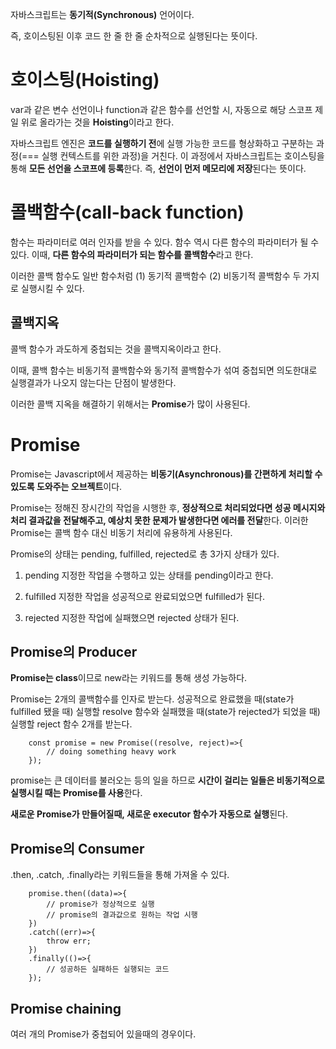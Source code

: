 자바스크립트는 **동기적(Synchronous)** 언어이다.

즉, 호이스팅된 이후 코드 한 줄 한 줄 순차적으로 실행된다는 뜻이다.

# 호이스팅(Hoisting)
var과 같은 변수 선언이나 function과 같은 함수를 선언할 시, 자동으로 해당 스코프 제일 위로 올라가는 것을 **Hoisting**이라고 한다.

자바스크립트 엔진은 **코드를 실행하기 전**에 실행 가능한 코드를 형상화하고 구분하는 과정(=== 실행 컨텍스트를 위한 과정)을 거친다. 이 과정에서 자바스크립트는 호이스팅을 통해 **모든 선언을 스코프에 등록**한다. 즉, **선언이 먼저 메모리에 저장**된다는 뜻이다.

# 콜백함수(call-back function)
함수는 파라미터로 여러 인자를 받을 수 있다. 함수 역시 다른 함수의 파라미터가 될 수 있다. 이때, **다른 함수의 파라미터가 되는 함수를 콜백함수**라고 한다.

이러한 콜백 함수도 일반 함수처럼 (1) 동기적 콜백함수 (2) 비동기적 콜백함수 두 가지로 실행시킬 수 있다.

## 콜백지옥

콜백 함수가 과도하게 중첩되는 것을 콜백지옥이라고 한다.

이때, 콜백 함수는 비동기적 콜백함수와 동기적 콜백함수가 섞여 중첩되면 의도한대로 실행결과가 나오지 않는다는 단점이 발생한다.

이러한 콜백 지옥을 해결하기 위해서는 **Promise**가 많이 사용된다.

# Promise

Promise는 Javascript에서 제공하는 **비동기(Asynchronous)를 간편하게 처리할 수 있도록 도와주는 오브젝트**이다.

Promise는 정해진 장시간의 작업을 시행한 후, **정상적으로 처리되었다면 성공 메시지와 처리 결과값을 전달해주고, 예상치 못한 문제가 발생한다면 에러를 전달**한다. 이러한 Promise는 콜백 함수 대신 비동기 처리에 유용하게 사용된다.

Promise의 상태는 pending, fulfilled, rejected로 총 3가지 상태가 있다.

1. pending
지정한 작업을 수행하고 있는 상태를 pending이라고 한다.

2. fulfilled
지정한 작업을 성공적으로 완료되었으면 fulfilled가 된다.

3. rejected
지정한 작업에 실패했으면 rejected 상태가 된다.

## Promise의 Producer

**Promise는 class**이므로 new라는 키워드를 통해 생성 가능하다.

Promise는 2개의 콜백함수를 인자로 받는다. 성공적으로 완료했을 때(state가 fulfilled 됐을 때) 실행할 resolve 함수와 실패했을 때(state가 rejected가 되었을 때) 실행할 reject 함수 2개를 받는다.

```
    const promise = new Promise((resolve, reject)=>{
        // doing something heavy work
    });

```

promise는 큰 데이터를 불러오는 등의 일을 하므로 **시간이 걸리는 일들은 비동기적으로 실행시킬 때는 Promise를 사용**한다. 

**새로운 Promise가 만들어질때, 새로운 executor 함수가 자동으로 실행**된다.

## Promise의 Consumer

.then, .catch, .finally라는 키워드들을 통해 가져올 수 있다. 

```
    promise.then((data)=>{
        // promise가 정상적으로 실행
        // promise의 결과값으로 원하는 작업 시행
    })
    .catch((err)=>{
        throw err;
    })
    .finally(()=>{
        // 성공하든 실패하든 실행되는 코드
    });
```

## Promise chaining

여러 개의 Promise가 중첩되어 있을때의 경우이다.
